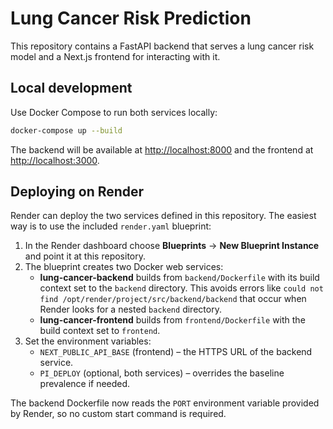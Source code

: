 # Lung Cancer Risk Prediction

This repository contains a FastAPI backend that serves a lung cancer risk model and a Next.js frontend for interacting with it.

## Local development

Use Docker Compose to run both services locally:

```bash
docker-compose up --build
```

The backend will be available at <http://localhost:8000> and the frontend at <http://localhost:3000>.

## Deploying on Render

Render can deploy the two services defined in this repository. The easiest way is to use the included `render.yaml` blueprint:

1. In the Render dashboard choose **Blueprints** → **New Blueprint Instance** and point it at this repository.
2. The blueprint creates two Docker web services:
   * **lung-cancer-backend** builds from `backend/Dockerfile` with its build context set to the `backend` directory. This avoids errors like `could not find /opt/render/project/src/backend/backend` that occur when Render looks for a nested `backend` directory.
   * **lung-cancer-frontend** builds from `frontend/Dockerfile` with the build context set to `frontend`.
3. Set the environment variables:
   * `NEXT_PUBLIC_API_BASE` (frontend) – the HTTPS URL of the backend service.
   * `PI_DEPLOY` (optional, both services) – overrides the baseline prevalence if needed.

The backend Dockerfile now reads the `PORT` environment variable provided by Render, so no custom start command is required.
